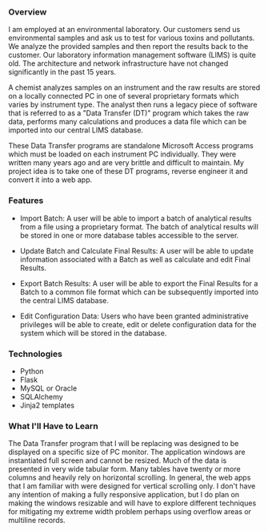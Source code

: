 ### Overview
I am employed at an environmental laboratory.  Our customers send us environmental samples and ask us to test for various toxins and pollutants.  We analyze the provided samples and then report the results back to the customer.  Our laboratory information management software (LIMS) is quite old.  The architecture and network infrastructure have not changed significantly in the past 15 years.

A chemist analyzes samples on an instrument and the raw results are stored on a locally connected PC in one of several proprietary formats which varies by instrument type.  The analyst then runs a legacy piece of software that is referred to as a "Data Transfer (DT)" program which takes the raw data, performs many calculations and produces a data file which can be imported into our central LIMS database.

These Data Transfer programs are standalone Microsoft Access programs which must be loaded on each instrument PC individually.  They were written many years ago and are very brittle and difficult to maintain.  My project idea is to take one of these DT programs, reverse engineer it and convert it into a web app.

### Features

* Import Batch: A user will be able to import a batch of analytical results from a file using a proprietary format.  The batch of analytical results will be stored in one or more database tables accessible to the server.

* Update Batch and Calculate Final Results:  A user will be able to update information associated with a Batch as well as calculate and edit Final Results.

* Export Batch Results:  A user will be able to export the Final Results for a Batch to a common file format which can be subsequently imported into the central LIMS database.

* Edit Configuration Data:  Users who have been granted administrative privileges will be able to create, edit or delete configuration data for the system which will be stored in the database.

### Technologies

* Python
* Flask
* MySQL or Oracle
* SQLAlchemy
* Jinja2 templates

### What I'll Have to Learn

The Data Transfer program that I will be replacing was designed to be displayed on a specific size of PC monitor.  The application windows are instantiated full screen and cannot be resized.  Much of the data is presented in very wide tabular form.  Many tables have twenty or more columns and heavily rely on horizontal scrolling.  In general, the web apps that I am familiar with were designed for vertical scrolling only.  I don't have any intention of making a fully responsive application, but I do plan on making the windows resizable and will have to explore different techniques for mitigating my extreme width problem perhaps using overflow areas or multiline records.
